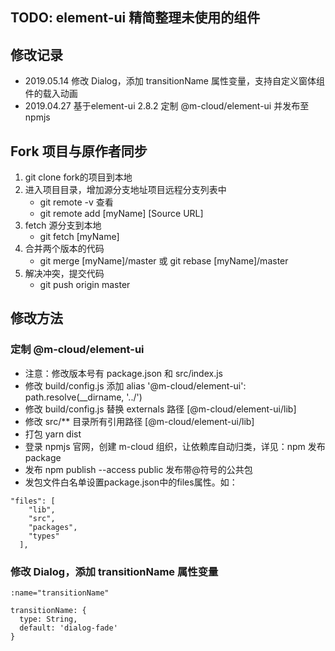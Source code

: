 ## TODO: element-ui 精简整理未使用的组件


## 修改记录
- 2019.05.14 修改 Dialog，添加 transitionName 属性变量，支持自定义窗体组件的载入动画
- 2019.04.27 基于element-ui 2.8.2 定制 @m-cloud/element-ui 并发布至 npmjs


## Fork 项目与原作者同步
1. git clone fork的项目到本地
2. 进入项目目录，增加源分支地址项目远程分支列表中
   - git remote -v 查看
   - git remote add [myName] [Source URL]
3. fetch 源分支到本地
   - git fetch [myName]
4. 合并两个版本的代码
   - git merge [myName]/master 或 git rebase [myName]/master
5. 解决冲突，提交代码
   - git push origin master


## 修改方法

### 定制 @m-cloud/element-ui
- 注意：修改版本号有 package.json 和 src/index.js 
- 修改 build/config.js 添加 alias '@m-cloud/element-ui': path.resolve(__dirname, '../')
- 修改 build/config.js 替换 externals 路径 [@m-cloud/element-ui/lib]
- 修改 src/** 目录所有引用路径 [@m-cloud/element-ui/lib]
- 打包 yarn dist
- 登录 npmjs 官网，创建 m-cloud 组织，让依赖库自动归类，详见：npm 发布 package
- 发布 npm publish --access public 发布带@符号的公共包
- 发包文件白名单设置package.json中的files属性。如：
```
"files": [
    "lib",
    "src",
    "packages",
    "types"
  ],
```

### 修改 Dialog，添加 transitionName 属性变量
```
:name="transitionName"

transitionName: {
  type: String,
  default: 'dialog-fade'
}

```
